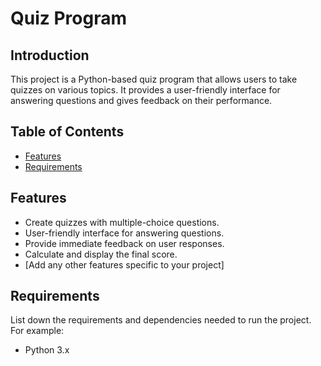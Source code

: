 # Quiz Program

## Introduction

This project is a Python-based quiz program that allows users to take quizzes on various topics. It provides a user-friendly interface for answering questions and gives feedback on their performance.

## Table of Contents

- [Features](#features)
- [Requirements](#requirements)


## Features

- Create quizzes with multiple-choice questions.
- User-friendly interface for answering questions.
- Provide immediate feedback on user responses.
- Calculate and display the final score.
- [Add any other features specific to your project]

## Requirements

List down the requirements and dependencies needed to run the project. For example:

- Python 3.x




